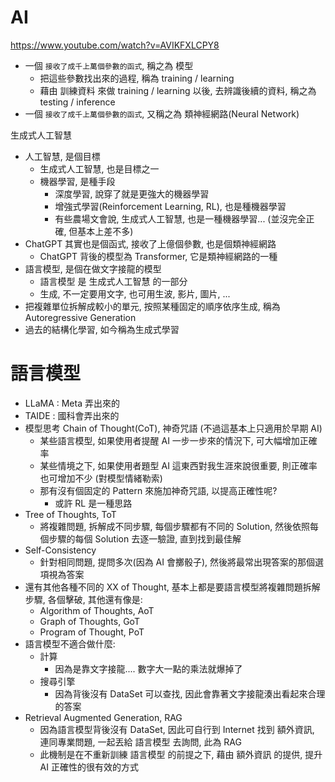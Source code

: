 # AI

https://www.youtube.com/watch?v=AVIKFXLCPY8

- 一個 `接收了成千上萬個參數的函式`, 稱之為 模型
  - 把這些參數找出來的過程, 稱為 training / learning
  - 藉由 訓練資料 來做 training / learning 以後, 去辨識後續的資料, 稱之為 testing / inference
- 一個 `接收了成千上萬個參數的函式`, 又稱之為 類神經網路(Neural Network)

生成式人工智慧

- 人工智慧, 是個目標
  - 生成式人工智慧, 也是目標之一
  - 機器學習, 是種手段
    - 深度學習, 說穿了就是更強大的機器學習
    - 增強式學習(Reinforcement Learning, RL), 也是種機器學習
    - 有些農場文會說, 生成式人工智慧, 也是一種機器學習... (並沒完全正確, 但基本上差不多)
- ChatGPT 其實也是個函式, 接收了上億個參數, 也是個類神經網路
  - ChatGPT 背後的模型為 Transformer, 它是類神經網路的一種
- 語言模型, 是個在做文字接龍的模型
  - 語言模型 是 生成式人工智慧 的一部分
  - 生成, 不一定要用文字, 也可用生波, 影片, 圖片, ...
- 把複雜單位拆解成較小的單元, 按照某種固定的順序依序生成, 稱為 Autoregressive Generation
- 過去的結構化學習, 如今稱為生成式學習

# 語言模型

- LLaMA : Meta 弄出來的
- TAIDE : 國科會弄出來的
- 模型思考 Chain of Thought(CoT), 神奇咒語 (不過這基本上只適用於早期 AI)
  - 某些語言模型, 如果使用者提醒 AI 一步一步來的情況下, 可大幅增加正確率
  - 某些情境之下, 如果使用者題型 AI 這東西對我生涯來說很重要, 則正確率也可增加不少 (對模型情緒勒索)
  - 那有沒有個固定的 Pattern 來施加神奇咒語, 以提高正確性呢?
    - 或許 RL 是一種思路
- Tree of Thoughts, ToT
  - 將複雜問題, 拆解成不同步驟, 每個步驟都有不同的 Solution, 然後依照每個步驟的每個 Solution 去逐一驗證, 直到找到最佳解
- Self-Consistency
  - 針對相同問題, 提問多次(因為 AI 會擲骰子), 然後將最常出現答案的那個選項視為答案
- 還有其他各種不同的 XX of Thought, 基本上都是要語言模型將複雜問題拆解步驟, 各個擊破, 其他還有像是:
  - Algorithm of Thoughts, AoT
  - Graph of Thoughts, GoT
  - Program of Thought, PoT
- 語言模型不適合做什麼:
  - 計算
    - 因為是靠文字接龍.... 數字大一點的乘法就爆掉了
  - 搜尋引擎
    - 因為背後沒有 DataSet 可以查找, 因此會靠著文字接龍湊出看起來合理的答案
- Retrieval Augmented Generation, RAG
  - 因為語言模型背後沒有 DataSet, 因此可自行到 Internet 找到 額外資訊, 連同專業問題, 一起丟給 語言模型 去詢問, 此為 RAG
  - 此機制是在不重新訓練 語言模型 的前提之下, 藉由 額外資訊 的提供, 提升 AI 正確性的很有效的方式
